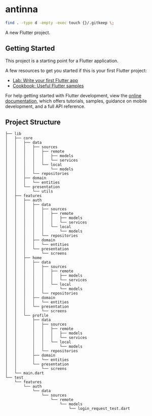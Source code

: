 # antinna
```bash
find . -type d -empty -exec touch {}/.gitkeep \;

```

A new Flutter project.

## Getting Started

This project is a starting point for a Flutter application.

A few resources to get you started if this is your first Flutter project:

- [Lab: Write your first Flutter app](https://docs.flutter.dev/get-started/codelab)
- [Cookbook: Useful Flutter samples](https://docs.flutter.dev/cookbook)

For help getting started with Flutter development, view the
[online documentation](https://docs.flutter.dev/), which offers tutorials,
samples, guidance on mobile development, and a full API reference.

## Project Structure

```
├── lib
│   ├── core
│   │   ├── data
│   │   │   ├── sources
│   │   │   │   ├── remote
│   │   │   │   │   ├── models
│   │   │   │   │   └── services
│   │   │   │   └── local
│   │   │   │       └── models
│   │   │   └── repositories
│   │   ├── domain
│   │   │   └── entities
│   │   └── presentation
│   │       └── utils
│   ├── features
│   │   ├── auth
│   │   │   ├── data
│   │   │   │   ├── sources
│   │   │   │   │   ├── remote
│   │   │   │   │   │   ├── models
│   │   │   │   │   │   └── services
│   │   │   │   │   └── local
│   │   │   │   │       └── models
│   │   │   │   └── repositories
│   │   │   ├── domain
│   │   │   │   └── entities
│   │   │   └── presentation
│   │   │       └── screens
│   │   ├── home
│   │   │   ├── data
│   │   │   │   ├── sources
│   │   │   │   │   ├── remote
│   │   │   │   │   │   ├── models
│   │   │   │   │   │   └── services
│   │   │   │   │   └── local
│   │   │   │   │       └── models
│   │   │   │   └── repositories
│   │   │   ├── domain
│   │   │   │   └── entities
│   │   │   └── presentation
│   │   │       └── screens
│   │   └── profile
│   │       ├── data
│   │       │   ├── sources
│   │       │   │   ├── remote
│   │       │   │   │   ├── models
│   │       │   │   │   └── services
│   │       │   │   └── local
│   │       │   │       └── models
│   │       │   └── repositories
│   │       ├── domain
│   │       │   └── entities
│   │       └── presentation
│   │           └── screens
│   └── main.dart
└── test
    └── features
        └── auth
            └── data
                └── sources
                    └── remote
                        └── models
                            └── login_request_test.dart

